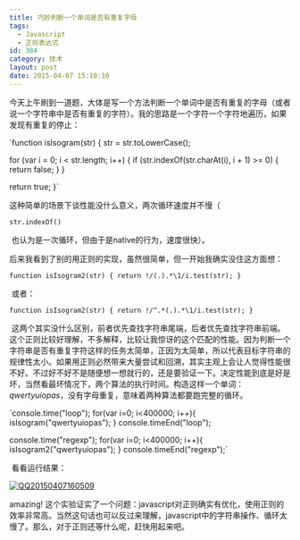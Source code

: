 ```yaml
---
title: 巧妙判断一个单词是否有重复字母
tags:
  - Javascript
  - 正则表达式
id: 384
category: 技术
layout: post
date: 2015-04-07 15:10:10
---
```


今天上午刷到一道题，大体是写一个方法判断一个单词中是否有重复的字母（或者说一个字符串中是否有重复的字符）。我的思路是一个字符一个字符地遍历，如果发现有重复的停止：</p>

`function isIsogram(str) {
  str = str.toLowerCase();

  for (var i = 0; i < str.length; i++) {
    if (str.indexOf(str.charAt(i), i + 1) >= 0) {
      return false;
    }
  }

  return true;
}`

这种简单的场景下谈性能没什么意义，两次循环速度并不慢（

`str.indexOf()`

 也认为是一次循环，但由于是native的行为，速度很快）。

后来我看到了别的用正则的实现，虽然很简单，但一开始我确实没住这方面想：

`function isIsogram2(str) {
  return !/(.).*\1/i.test(str);
}`

 或者：

`function isIsogram2(str) {
  return !/^.*(.).*\1/i.test(str);
}`

 这两个其实没什么区别，前者优先查找字符串尾端，后者优先查找字符串前端。这个正则比较好理解，不多解释，比较让我惊讶的这个匹配的性能。因为判断一个字符串是否有重复字符这样的任务太简单，正因为太简单，所以代表目标字符串的规律性太小。如果用正则必然带来大量尝试和回溯，其实主观上会让人觉得性能很不好。不过好不好不是随便想一想就行的，还是要验证一下。决定性能到底是好是坏，当然看最坏情况下，两个算法的执行时间。构造这样一个单词：_qwertyuiopas_，没有字母重复，意味着两种算法都要跑完整的循环。

`console.time("loop");
for(var i=0; i<400000; i++){
    isIsogram("qwertyuiopas");
}
console.timeEnd("loop");

console.time("regexp");
for(var i=0; i<400000; i++){
    isIsogram2("qwertyuiopas");
}
console.timeEnd("regexp");`

 看看运行结果：

[![QQ20150407160509](http://www.zhouhua.info/wp-content/uploads/2015/04/QQ20150407160509.png)](http://www.zhouhua.info/wp-content/uploads/2015/04/QQ20150407160509.png)

amazing! 这个实验证实了一个问题：javascript对正则确实有优化，使用正则的效率非常高。当然这句话也可以反过来理解，javascript中的字符串操作、循环太慢了。那么，对于正则还等什么呢，赶快用起来吧。
